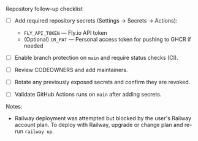 Repository follow-up checklist

- [ ] Add required repository secrets (Settings → Secrets → Actions):
  - `FLY_API_TOKEN` — Fly.io API token
  - (Optional) `CR_PAT` — Personal access token for pushing to GHCR if needed

- [ ] Enable branch protection on `main` and require status checks (CI).
- [ ] Review CODEOWNERS and add maintainers.
- [ ] Rotate any previously exposed secrets and confirm they are revoked.
- [ ] Validate GitHub Actions runs on `main` after adding secrets.

Notes:

- Railway deployment was attempted but blocked by the user's Railway account plan. To deploy with Railway, upgrade or change plan and re-run `railway up`.
